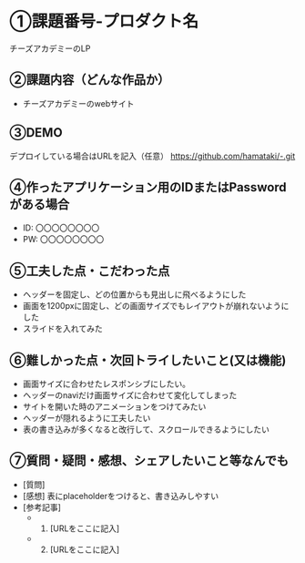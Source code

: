 # ①課題番号-プロダクト名

チーズアカデミーのLP

## ②課題内容（どんな作品か）

- チーズアカデミーのwebサイト

## ③DEMO

デプロイしている場合はURLを記入（任意）
https://github.com/hamataki/-.git

## ④作ったアプリケーション用のIDまたはPasswordがある場合

- ID: 〇〇〇〇〇〇〇〇
- PW: 〇〇〇〇〇〇〇〇

## ⑤工夫した点・こだわった点

- ヘッダーを固定し、どの位置からも見出しに飛べるようにした
- 画面を1200pxに固定し、どの画面サイズでもレイアウトが崩れないようにした
- スライドを入れてみた

## ⑥難しかった点・次回トライしたいこと(又は機能)

- 画面サイズに合わせたレスポンシブにしたい。
- ヘッダーのnaviだけ画面サイズに合わせて変化してしまった
- サイトを開いた時のアニメーションをつけてみたい
- ヘッダーが隠れるように工夫したい
- 表の書き込みが多くなると改行して、スクロールできるようにしたい

## ⑦質問・疑問・感想、シェアしたいこと等なんでも

- [質問]
- [感想]
表にplaceholderをつけると、書き込みしやすい
- [参考記事]
  - 1. [URLをここに記入]
  - 2. [URLをここに記入]